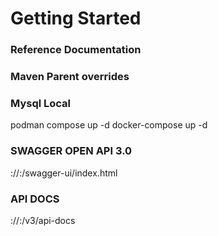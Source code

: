 # Getting Started

### Reference Documentation


### Maven Parent overrides


### Mysql Local

podman compose up -d
docker-compose up -d


### SWAGGER OPEN API 3.0
<schema>://<url>:<port>/swagger-ui/index.html

### API DOCS

<schema>://<url>:<port>/v3/api-docs